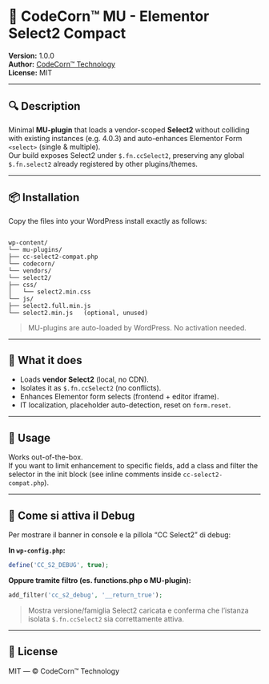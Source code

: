 # 🧩 CodeCorn™ MU - Elementor Select2 Compact

**Version:** 1.0.0  
**Author:** [CodeCorn™ Technology](https://github.com/CodeCornTech)  
**License:** MIT

---

## 🔍 Description

Minimal **MU-plugin** that loads a vendor-scoped **Select2** without colliding with existing instances (e.g. 4.0.3) and auto-enhances Elementor Form `<select>` (single & multiple).  
Our build exposes Select2 under `$.fn.ccSelect2`, preserving any global `$.fn.select2` already registered by other plugins/themes.

---

## 📦 Installation

Copy the files into your WordPress install exactly as follows:

```

wp-content/
└── mu-plugins/
├── cc-select2-compat.php
└── codecorn/
└── vendors/
└── select2/
├── css/
│   └── select2.min.css
└── js/
├── select2.full.min.js
└── select2.min.js   (optional, unused)

```

> MU-plugins are auto-loaded by WordPress. No activation needed.

---

## 🚀 What it does

-   Loads **vendor Select2** (local, no CDN).
-   Isolates it as `$.fn.ccSelect2` (no conflicts).
-   Enhances Elementor form selects (frontend + editor iframe).
-   IT localization, placeholder auto-detection, reset on `form.reset`.

---

## 🧰 Usage

Works out-of-the-box.  
If you want to limit enhancement to specific fields, add a class and filter the selector in the init block (see inline comments inside `cc-select2-compat.php`).

---

## 🧠 Come si attiva il Debug

Per mostrare il banner in console e la pillola “CC Select2” di debug:

**In `wp-config.php`:**

```php
define('CC_S2_DEBUG', true);
```

**Oppure tramite filtro (es. functions.php o MU-plugin):**

```php
add_filter('cc_s2_debug', '__return_true');
```

> Mostra versione/famiglia Select2 caricata e conferma che l’istanza isolata `$.fn.ccSelect2` sia correttamente attiva.

---

## 📝 License

MIT — © CodeCorn™ Technology

